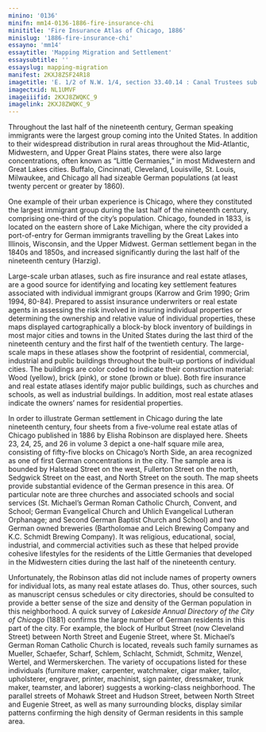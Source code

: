 ```yaml
---
minino: '0136'
minifn: mm14-0136-1886-fire-insurance-chi
minititle: 'Fire Insurance Atlas of Chicago, 1886'
minislug: '1886-fire-insurance-chi'
essayno: 'mm14'
essaytitle: 'Mapping Migration and Settlement'
essaysubtitle: ''
essayslug: mapping-migration
manifest: 2KXJ8ZSF24R18
imagetitle: 'E. 1/2 of N.W. 1/4, section 33.40.14 : Canal Trustees sub. of part of sec. 33.40.14'
imagectxid: NL1UMVF
imageiiifid: 2KXJ8ZWQKC_9
imagelink: 2KXJ8ZWQKC_9
---
```

Throughout the last half of the nineteenth century, German speaking immigrants were the largest group coming into the United States. In addition to their widespread distribution in rural areas throughout the Mid-Atlantic, Midwestern, and Upper Great Plains states, there were also large concentrations, often known as “Little Germanies,” in most Midwestern and Great Lakes cities. Buffalo, Cincinnati, Cleveland, Louisville, St. Louis, Milwaukee, and Chicago all had sizeable German populations (at least twenty percent or greater by 1860). 

One example of their urban experience is Chicago, where they constituted the largest immigrant group during the last half of the nineteenth century, comprising one-third of the city’s population. Chicago, founded in 1833, is located on the eastern shore of Lake Michigan, where the city provided a port-of-entry for German immigrants travelling by the Great Lakes into Illinois, Wisconsin, and the Upper Midwest. German settlement began in the 1840s and 1850s, and increased significantly during the last half of the nineteenth century (Harzig). 

Large-scale urban atlases, such as fire insurance and real estate atlases, are a good source for identifying and locating key settlement features associated with individual immigrant groups (Karrow and Grim 1990; Grim 1994, 80-84). Prepared to assist insurance underwriters or real estate agents in assessing the risk involved in insuring individual properties or determining the ownership and relative value of individual properties, these maps displayed cartographically a block-by block inventory of buildings in most major cities and towns in the United States during the last third of the nineteenth century and the first half of the twentieth century. The large-scale maps in these atlases show the footprint of residential, commercial, industrial and public buildings throughout the built-up portions of individual cities. The buildings are color coded to indicate their construction material: Wood (yellow), brick (pink), or stone (brown or blue). Both fire insurance and real estate atlases identify major public buildings, such as churches and schools, as well as industrial buildings. In addition, most real estate atlases indicate the owners’ names for residential properties. 

In order to illustrate German settlement in Chicago during the late nineteenth century, four sheets from a five-volume real estate atlas of Chicago published in 1886 by Elisha Robinson are displayed here. Sheets 23, 24, 25, and 26 in volume 3 depict a one-half square mile area, consisting of fifty-five blocks on Chicago’s North Side, an area recognized as one of first German concentrations in the city. The sample area is bounded by Halstead Street on the west, Fullerton Street on the north, Sedgwick Street on the east, and North Street on the south. The map sheets provide substantial evidence of the German presence in this area. Of particular note are three churches and associated schools and social services (St. Michael’s German Roman Catholic Church, Convent, and School; German Evangelical Church and Uhlich Evangelical Lutheran Orphanage; and Second German Baptist Church and School) and two German owned breweries (Bartholomae and Leich Brewing Company and K.C. Schmidt Brewing Company). It was religious, educational, social, industrial, and commercial activities such as these that helped provide cohesive lifestyles for the residents of the Little Germanies that developed in the Midwestern cities during the last half of the nineteenth century. 

Unfortunately, the Robinson atlas did not include names of property owners for individual lots, as many real estate atlases do. Thus, other sources, such as manuscript census schedules or city directories, should be consulted to provide a better sense of the size and density of the German population in this neighborhood. A quick survey of _Lakeside Annual Directory of the City of Chicago_ (1881) confirms the large number of German residents in this part of the city. For example, the block of Hurlbut Street (now Cleveland Street) between North Street and Eugenie Street, where St. Michael’s German Roman Catholic Church is located, reveals such family surnames as Mueller, Schaefer, Scharf, Schlem, Schlacht, Schmidt, Schmitz, Wenzel, Wertel, and Wermerskerchen. The variety of occupations listed for these individuals (furniture maker, carpenter, watchmaker, cigar maker, tailor, upholsterer, engraver, printer, machinist, sign painter, dressmaker, trunk maker, teamster, and laborer) suggests a working-class neighborhood. The parallel streets of Mohawk Street and Hudson Street, between North Street and Eugenie Street, as well as many surrounding blocks, display similar patterns confirming the high density of German residents in this sample area. 



